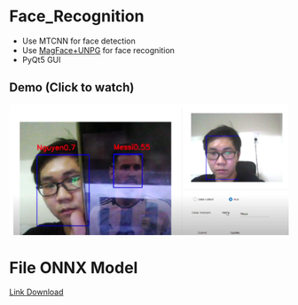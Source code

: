 # Face_Recognition
* Use MTCNN for face detection
* Use [MagFace+UNPG](https://github.com/jung-jun-uk/unpg) for face recognition
* PyQt5 GUI
## Demo (Click to watch)
[![Demo Video](images/image.png)](https://www.youtube.com/watch?v=1JNHOGNp0kU)

# File ONNX Model
[Link Download](https://drive.google.com/drive/folders/1pd3QNagID5KeHwOLr3C_LUB1Sc2CNsln?usp=sharing)

